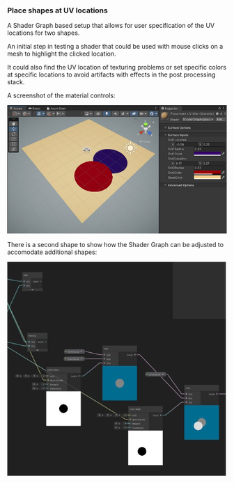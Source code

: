 ### Place shapes at UV locations

A Shader Graph based setup that allows for user specification of the UV locations for two shapes. 

An initial step in testing a shader that could be used with mouse clicks on a mesh to highlight the clicked location.

It could also find the UV location of texturing problems or set specific colors at specific locations to avoid artifacts with effects in the post processing stack.

A screenshot of the material controls:

![Screenshot with demo content](materialInSceneAndSettings.jpg?raw=true)


There is a second shape to show how the Shader Graph can be adjusted to accomodate additional shapes:

![Screenshot with demo content](sectionOfGraphScreenshot.jpg?raw=true)


